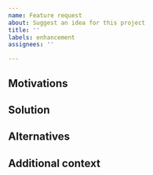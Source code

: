 ```yaml
---
name: Feature request
about: Suggest an idea for this project
title: ''
labels: enhancement
assignees: ''

---
```


## Motivations

<!--
If your feature request is related to a problem, please describe it.
Ex. I hate when [...]
-->

## Solution

<!-- Describe the solution you'd like. -->

## Alternatives

<!-- Describe any alternative solutions or features you've considered. -->

## Additional context

<!-- Add any other context or screenshots about the feature request here. -->